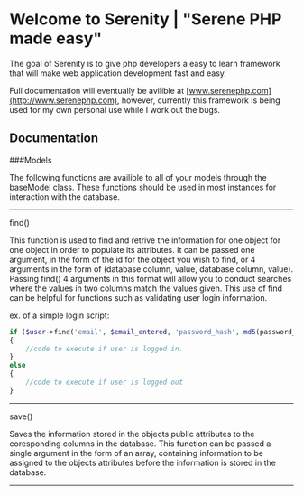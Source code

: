 Welcome to Serenity | "Serene PHP made easy"
===========================================

The goal of Serenity is to give php developers a easy to learn framework that will make web application development fast and easy.

Full documentation will eventually be avilible at [www.serenephp.com](http://www.serenephp.com),  however, currently this framework is being used for my own personal use while I work out the bugs.

Documentation
------

###Models

The following functions are availible to all of your models through the baseModel class. These functions should be used in most instances for interaction with the database.

*******************************************
find()

This function is used to find and retrive the information for one object for one object in order to populate its attributes.  It can be passed one argument, in the form of the id for the object you wish to find, or 4 arguments in the form of (database column, value, database column, value).  Passing find() 4 arguments in this format will allow you to conduct searches where the values in two columns match the values given.  This use of find can be helpful for functions such as validating user login information.

ex. of a simple login script:

```php
if ($user->find('email', $email_entered, 'password_hash', md5(password_entered))
{
	//code to execute if user is logged in.
}
else
{
	//code to execute if user is logged out
}
```

*******************************************
save()

Saves the information stored in the objects public attributes to the coresponding columns in the database. This function can be passed a single argument in the form of an array, containing information to be assigned to the objects attributes before the information is stored in the database.

*******************************************




